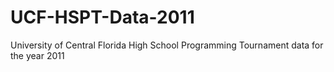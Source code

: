 # UCF-HSPT-Data-2011
University of Central Florida High School Programming Tournament data for the year 2011
